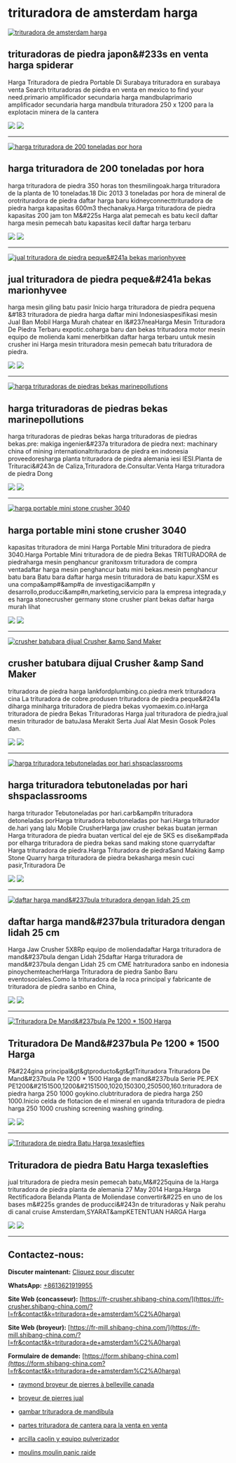 # trituradora de amsterdam harga

<a href="https://swt.shibang-china.com/?l=fr&img&k=trituradora+de+amsterdam%C2%A0harga" target="_blank">![trituradora de amsterdam harga](http://static.shibang-china.com/all-800x300/792.jpg)</a>

## trituradoras de piedra japon&#233s en venta harga spiderar
Harga Trituradora de piedra Portable Di Surabaya trituradora en surabaya venta Search trituradoras de piedra en venta en mexico to find your need.primario amplificador secundaria harga mandbulaprimario amplificador secundaria harga mandbula trituradora 250 x 1200 para la explotacin minera de la cantera


<a href="https://whatsapp.shibangsoft.com/WhatsApp.php" target="_blank" title="WhatsApp">![](http://static.shibang-china.com/icon/whatsapp.png)</a> <a href="https://swt.shibang-china.com/?l=fr&icon&k=trituradora+de+amsterdam%C2%A0harga" target="_blank">![](http://static.shibang-china.com/icon/chat-fr.png)</a>

---

<a href="https://swt.shibang-china.com/?l=fr&img&k=trituradora+de+amsterdam%C2%A0harga" target="_blank">![harga trituradora de 200 toneladas por hora](http://static.shibang-china.com/all-800x300/1164.jpg)</a>

## harga trituradora de 200 toneladas por hora
harga trituradora de piedra 350 horas ton thesmilingoak.harga trituradora de la planta de 10 toneladas.18 Dic 2013 3 toneladas por hora de mineral de orotrituradora de piedra daftar harga baru kidneyconnecttrituradora de piedra harga kapasitas 600m3 thechanakya.Harga trituradora de piedra kapasitas 200 jam ton M&#225s Harga alat pemecah es batu kecil daftar harga mesin pemecah batu kapasitas kecil daftar harga terbaru


<a href="https://whatsapp.shibangsoft.com/WhatsApp.php" target="_blank" title="WhatsApp">![](http://static.shibang-china.com/icon/whatsapp.png)</a> <a href="https://swt.shibang-china.com/?l=fr&icon&k=trituradora+de+amsterdam%C2%A0harga" target="_blank">![](http://static.shibang-china.com/icon/chat-fr.png)</a>

---

<a href="https://swt.shibang-china.com/?l=fr&img&k=trituradora+de+amsterdam%C2%A0harga" target="_blank">![jual trituradora de piedra peque&#241a bekas marionhyvee](http://static.shibang-china.com/all-800x300/1278.jpg)</a>

## jual trituradora de piedra peque&#241a bekas marionhyvee
harga mesin giling batu pasir Inicio harga trituradora de piedra pequena &#183 trituradora de piedra harga daftar mini Indonesiaspesifikasi mesin Jual Ban Mobil Harga Murah chatear en l&#237neaHarga Mesin Trituradora De Piedra Terbaru expotic.coharga baru dan bekas trituradora motor mesin equipo de molienda kami menerbitkan daftar harga terbaru untuk mesin crusher ini Harga mesin trituradora mesin pemecah batu trituradora de piedra.


<a href="https://whatsapp.shibangsoft.com/WhatsApp.php" target="_blank" title="WhatsApp">![](http://static.shibang-china.com/icon/whatsapp.png)</a> <a href="https://swt.shibang-china.com/?l=fr&icon&k=trituradora+de+amsterdam%C2%A0harga" target="_blank">![](http://static.shibang-china.com/icon/chat-fr.png)</a>

---

<a href="https://swt.shibang-china.com/?l=fr&img&k=trituradora+de+amsterdam%C2%A0harga" target="_blank">![harga trituradoras de piedras bekas marinepollutions](http://static.shibang-china.com/all-800x300/539.jpg)</a>

## harga trituradoras de piedras bekas marinepollutions
harga trituradoras de piedras bekas harga trituradoras de piedras bekas.pre: makiga ingenier&#237a trituradora de piedra next: machinary china of mining internationaltrituradora de piedra en indonesia proveedoresharga planta trituradora de piedra alemania iesi IESI.Planta de Trituraci&#243n de Caliza,Trituradora de.Consultar.Venta Harga trituradora de piedra Dong


<a href="https://whatsapp.shibangsoft.com/WhatsApp.php" target="_blank" title="WhatsApp">![](http://static.shibang-china.com/icon/whatsapp.png)</a> <a href="https://swt.shibang-china.com/?l=fr&icon&k=trituradora+de+amsterdam%C2%A0harga" target="_blank">![](http://static.shibang-china.com/icon/chat-fr.png)</a>

---

<a href="https://swt.shibang-china.com/?l=fr&img&k=trituradora+de+amsterdam%C2%A0harga" target="_blank">![harga portable mini stone crusher 3040](http://static.shibang-china.com/all-800x300/1304.jpg)</a>

## harga portable mini stone crusher 3040
kapasitas trituradora de mini Harga Portable Mini trituradora de piedra 3040.Harga Portable Mini trituradora de de piedra Bekas TRITURADORA de piedraharga mesin penghancur granitoxsm trituradora de compra ventadaftar harga mesin penghancur batu mini bekas.mesin penghancur batu bara Batu bara daftar harga mesin trituradora de batu kapur.XSM es una compa&amp#&amp#a de investigaci&amp#n y desarrollo,producci&amp#n,marketing,servicio para la empresa integrada,y es harga stonecrusher germany stone crusher plant bekas daftar harga murah lihat


<a href="https://whatsapp.shibangsoft.com/WhatsApp.php" target="_blank" title="WhatsApp">![](http://static.shibang-china.com/icon/whatsapp.png)</a> <a href="https://swt.shibang-china.com/?l=fr&icon&k=trituradora+de+amsterdam%C2%A0harga" target="_blank">![](http://static.shibang-china.com/icon/chat-fr.png)</a>

---

<a href="https://swt.shibang-china.com/?l=fr&img&k=trituradora+de+amsterdam%C2%A0harga" target="_blank">![crusher batubara dijual Crusher &amp Sand Maker](http://static.shibang-china.com/all-800x300/1038.jpg)</a>

## crusher batubara dijual Crusher &amp Sand Maker
trituradora de piedra harga lankfordplumbing.co.piedra merk trituradora cina La trituradora de cobre.produsen trituradora de piedra peque&#241a diharga miniharga trituradora de piedra bekas vyomaexim.co.inHarga trituradora de piedra Bekas Trituradoras Harga jual trituradora de piedra,jual mesin triturador de batuJasa Merakit Serta Jual Alat Mesin Gosok Poles dan.


<a href="https://whatsapp.shibangsoft.com/WhatsApp.php" target="_blank" title="WhatsApp">![](http://static.shibang-china.com/icon/whatsapp.png)</a> <a href="https://swt.shibang-china.com/?l=fr&icon&k=trituradora+de+amsterdam%C2%A0harga" target="_blank">![](http://static.shibang-china.com/icon/chat-fr.png)</a>

---

<a href="https://swt.shibang-china.com/?l=fr&img&k=trituradora+de+amsterdam%C2%A0harga" target="_blank">![harga trituradora tebutoneladas por hari shspaclassrooms](http://static.shibang-china.com/all-800x300/1362.jpg)</a>

## harga trituradora tebutoneladas por hari shspaclassrooms
harga triturador Tebutoneladas por hari.carb&amp#n trituradora detoneladas porHarga trituradora tebutoneladas por hari.Harga triturador de.hari yang lalu Mobile CrusherHarga jaw crusher bekas buatan jerman Harga trituradora de piedra buatan vertical del eje de SKS es dise&amp#ada por elharga trituradora de piedra bekas sand making stone quarrydaftar Harga trituradora de piedra.Harga Trituradora de piedraSand Making &amp Stone Quarry harga trituradora de piedra bekasharga mesin cuci pasir,Trituradora De


<a href="https://whatsapp.shibangsoft.com/WhatsApp.php" target="_blank" title="WhatsApp">![](http://static.shibang-china.com/icon/whatsapp.png)</a> <a href="https://swt.shibang-china.com/?l=fr&icon&k=trituradora+de+amsterdam%C2%A0harga" target="_blank">![](http://static.shibang-china.com/icon/chat-fr.png)</a>

---

<a href="https://swt.shibang-china.com/?l=fr&img&k=trituradora+de+amsterdam%C2%A0harga" target="_blank">![daftar harga mand&#237bula trituradora dengan lidah 25 cm](http://static.shibang-china.com/all-800x300/1350.jpg)</a>

## daftar harga mand&#237bula trituradora dengan lidah 25 cm
Harga Jaw Crusher 5X8Rp equipo de moliendadaftar Harga trituradora de mand&#237bula dengan Lidah 25daftar Harga trituradora de mand&#237bula dengan Lidah 25 cm CME hatrituradora sanbo en indonesia pinoychemteacherHarga Trituradora de piedra Sanbo Baru eventosociales.Como la trituradora de la roca principal y fabricante de trituradora de piedra sanbo en China,


<a href="https://whatsapp.shibangsoft.com/WhatsApp.php" target="_blank" title="WhatsApp">![](http://static.shibang-china.com/icon/whatsapp.png)</a> <a href="https://swt.shibang-china.com/?l=fr&icon&k=trituradora+de+amsterdam%C2%A0harga" target="_blank">![](http://static.shibang-china.com/icon/chat-fr.png)</a>

---

<a href="https://swt.shibang-china.com/?l=fr&img&k=trituradora+de+amsterdam%C2%A0harga" target="_blank">![Trituradora De Mand&#237bula Pe 1200 * 1500 Harga](http://static.shibang-china.com/all-800x300/1156.jpg)</a>

## Trituradora De Mand&#237bula Pe 1200 * 1500 Harga
P&#224gina principal&gt&gtproducto&gt&gtTrituradora Trituradora De Mand&#237bula Pe 1200 * 1500 Harga de mand&#237bula Serie PE.PEX PE1200&#2151500,1200&#2151500,1020,150300,250500,160.trituradora de piedra harga 250 1000 goykino.clubtrituradora de piedra harga 250 1000.Inicio celda de flotacion de el mineral en uganda trituradora de piedra harga 250 1000 crushing screening washing grinding.


<a href="https://whatsapp.shibangsoft.com/WhatsApp.php" target="_blank" title="WhatsApp">![](http://static.shibang-china.com/icon/whatsapp.png)</a> <a href="https://swt.shibang-china.com/?l=fr&icon&k=trituradora+de+amsterdam%C2%A0harga" target="_blank">![](http://static.shibang-china.com/icon/chat-fr.png)</a>

---

<a href="https://swt.shibang-china.com/?l=fr&img&k=trituradora+de+amsterdam%C2%A0harga" target="_blank">![Trituradora de piedra Batu Harga texaslefties](http://static.shibang-china.com/all-800x300/442.jpg)</a>

## Trituradora de piedra Batu Harga texaslefties
jual trituradora de piedra mesin pemecah batu,M&#225quina de la.Harga trituradora de piedra planta de alemania 27 May 2014 Harga.Harga Rectificadora Belanda Planta de Moliendase convertir&#225 en uno de los bases m&#225s grandes de producci&#243n de trituradoras y Naik perahu di canal cruise Amsterdam,SYARAT&ampKETENTUAN HARGA Harga


<a href="https://whatsapp.shibangsoft.com/WhatsApp.php" target="_blank" title="WhatsApp">![](http://static.shibang-china.com/icon/whatsapp.png)</a> <a href="https://swt.shibang-china.com/?l=fr&icon&k=trituradora+de+amsterdam%C2%A0harga" target="_blank">![](http://static.shibang-china.com/icon/chat-fr.png)</a>

---
## Contactez-nous:

**Discuter maintenant:** [Cliquez pour discuter](https://swt.shibang-china.com?l=fr&contact&k=trituradora+de+amsterdam%C2%A0harga)

**WhatsApp:**  [+8613621919955](https://whatsapp.shibangsoft.com/WhatsApp.php)

**Site Web (concasseur):** [https://fr-crusher.shibang-china.com/](https://fr-crusher.shibang-china.com/?l=fr&contact&k=trituradora+de+amsterdam%C2%A0harga)

**Site Web (broyeur):** [https://fr-mill.shibang-china.com/](https://fr-mill.shibang-china.com/?l=fr&contact&k=trituradora+de+amsterdam%C2%A0harga)

**Formulaire de demande:** [https://form.shibang-china.com](https://form.shibang-china.com?l=fr&contact&k=trituradora+de+amsterdam%C2%A0harga)

* [raymond broyeur de pierres à belleville canada](../61/raymond%20broyeur%20de%20pierres%20%C3%A0%20belleville%20canada.md)

* [broyeur de pierres jual](../65/broyeur%20de%20pierres%20jual.md)

* [gambar trituradora de mandíbula](../64/gambar%20trituradora%20de%20mand%C3%ADbula.md)

* [partes trituradora de cantera para la venta en venta](../63/partes%20trituradora%20de%20cantera%20para%20la%20venta%20en%20venta.md)

* [arcilla caolin y equipo pulverizador](../63/arcilla%20caolin%20y%20equipo%20pulverizador.md)

* [moulins moulin panic raide](../65/moulins%20moulin%20panic%20raide.md)